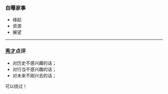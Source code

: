 ### 自曝家事 ###
- 缘起
- 资源
- 展望

---
### [秀才](http://zhouguoqiang.cn/ "作者")点评 ###
- 对历史不感兴趣的话；
- 对行当不感兴趣的话；
- 对未来不刚兴去的话；

可以绕过！
